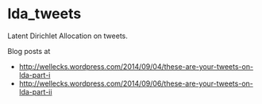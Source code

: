 lda_tweets
==========

Latent Dirichlet Allocation on tweets.

Blog posts at 
  - http://wellecks.wordpress.com/2014/09/04/these-are-your-tweets-on-lda-part-i 
  - http://wellecks.wordpress.com/2014/09/06/these-are-your-tweets-on-lda-part-ii
